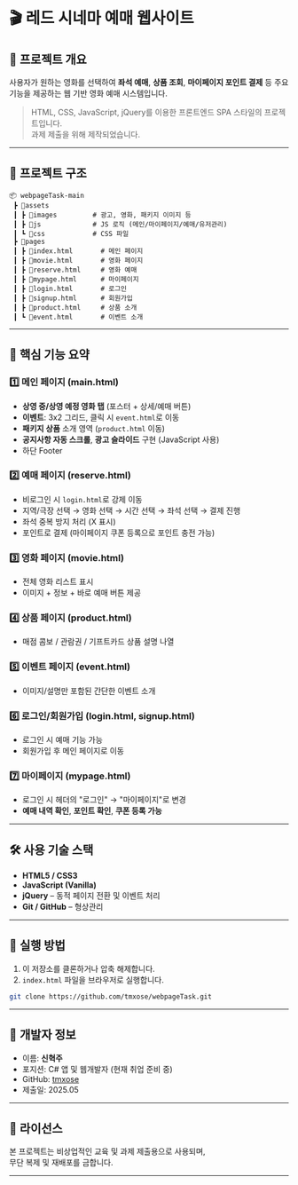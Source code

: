 # 🎬 레드 시네마 예매 웹사이트

## 📌 프로젝트 개요

사용자가 원하는 영화를 선택하여 **좌석 예매**, **상품 조회**, **마이페이지 포인트 결제** 등 주요 기능을 제공하는 웹 기반 영화 예매 시스템입니다.

> HTML, CSS, JavaScript, jQuery를 이용한 프론트엔드 SPA 스타일의 프로젝트입니다.  
> 과제 제출을 위해 제작되었습니다.

---

## 📁 프로젝트 구조

```
📦 webpageTask-main
 ┣ 📂assets
 ┃ ┣ 📂images         # 광고, 영화, 패키지 이미지 등
 ┃ ┣ 📂js             # JS 로직 (메인/마이페이지/예매/유저관리)
 ┃ ┗ 📂css            # CSS 파일
 ┣ 📂pages
 ┃ ┣ 📜index.html       # 메인 페이지
 ┃ ┣ 📜movie.html       # 영화 페이지
 ┃ ┣ 📜reserve.html     # 영화 예매
 ┃ ┣ 📜mypage.html      # 마이페이지
 ┃ ┣ 📜login.html       # 로그인
 ┃ ┣ 📜signup.html      # 회원가입
 ┃ ┣ 📜product.html     # 상품 소개
 ┃ ┗ 📜event.html       # 이벤트 소개
```

---

## 🔑 핵심 기능 요약

### 1️⃣ 메인 페이지 (main.html)

- **상영 중/상영 예정 영화 탭** (포스터 + 상세/예매 버튼)
- **이벤트**: 3x2 그리드, 클릭 시 `event.html`로 이동
- **패키지 상품** 소개 영역 (`product.html` 이동)
- **공지사항 자동 스크롤**, **광고 슬라이드** 구현 (JavaScript 사용)
- 하단 Footer

### 2️⃣ 예매 페이지 (reserve.html)

- 비로그인 시 `login.html`로 강제 이동
- 지역/극장 선택 → 영화 선택 → 시간 선택 → 좌석 선택 → 결제 진행
- 좌석 중복 방지 처리 (X 표시)
- 포인트로 결제 (마이페이지 쿠폰 등록으로 포인트 충전 가능)

### 3️⃣ 영화 페이지 (movie.html)

- 전체 영화 리스트 표시
- 이미지 + 정보 + 바로 예매 버튼 제공

### 4️⃣ 상품 페이지 (product.html)

- 매점 콤보 / 관람권 / 기프트카드 상품 설명 나열

### 5️⃣ 이벤트 페이지 (event.html)

- 이미지/설명만 포함된 간단한 이벤트 소개

### 6️⃣ 로그인/회원가입 (login.html, signup.html)

- 로그인 시 예매 기능 가능
- 회원가입 후 메인 페이지로 이동

### 7️⃣ 마이페이지 (mypage.html)

- 로그인 시 헤더의 "로그인" → "마이페이지"로 변경
- **예매 내역 확인**, **포인트 확인**, **쿠폰 등록 가능**

---

## 🛠 사용 기술 스택

- **HTML5 / CSS3**
- **JavaScript (Vanilla)**
- **jQuery** – 동적 페이지 전환 및 이벤트 처리
- **Git / GitHub** – 형상관리

---

## 📌 실행 방법

1. 이 저장소를 클론하거나 압축 해제합니다.
2. `index.html` 파일을 브라우저로 실행합니다.

```bash
git clone https://github.com/tmxose/webpageTask.git
```

---

## 👤 개발자 정보

- 이름: **신혁주**
- 포지션: C# 앱 및 웹개발자 (현재 취업 준비 중)
- GitHub: [tmxose](https://github.com/tmxose)
- 제출일: 2025.05

---

## 📄 라이선스

본 프로젝트는 비상업적인 교육 및 과제 제출용으로 사용되며,  
무단 복제 및 재배포를 금합니다.

---

